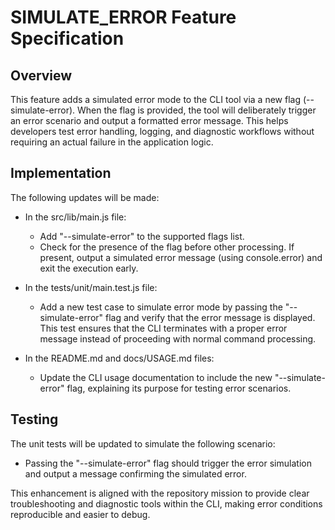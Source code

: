 # SIMULATE_ERROR Feature Specification

## Overview
This feature adds a simulated error mode to the CLI tool via a new flag (--simulate-error). When the flag is provided, the tool will deliberately trigger an error scenario and output a formatted error message. This helps developers test error handling, logging, and diagnostic workflows without requiring an actual failure in the application logic.

## Implementation
The following updates will be made:

- In the src/lib/main.js file:
  - Add "--simulate-error" to the supported flags list.
  - Check for the presence of the flag before other processing. If present, output a simulated error message (using console.error) and exit the execution early.

- In the tests/unit/main.test.js file:
  - Add a new test case to simulate error mode by passing the "--simulate-error" flag and verify that the error message is displayed. This test ensures that the CLI terminates with a proper error message instead of proceeding with normal command processing.

- In the README.md and docs/USAGE.md files:
  - Update the CLI usage documentation to include the new "--simulate-error" flag, explaining its purpose for testing error scenarios.

## Testing
The unit tests will be updated to simulate the following scenario:

- Passing the "--simulate-error" flag should trigger the error simulation and output a message confirming the simulated error.

This enhancement is aligned with the repository mission to provide clear troubleshooting and diagnostic tools within the CLI, making error conditions reproducible and easier to debug.
